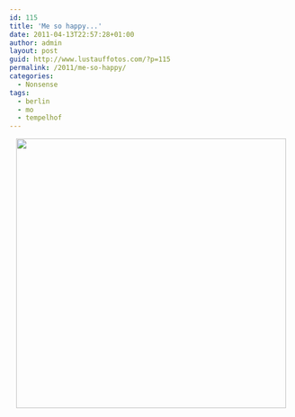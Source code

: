 ```yaml
---
id: 115
title: 'Me so happy...'
date: 2011-04-13T22:57:28+01:00
author: admin
layout: post
guid: http://www.lustauffotos.com/?p=115
permalink: /2011/me-so-happy/
categories:
  - Nonsense
tags:
  - berlin
  - mo
  - tempelhof
---
```

<p style="text-align: center;">
  <img class="aligncenter size-full wp-image-116" title="mo" src="http://www.lustauffotos.com/files/2011/04/IMG_0211.jpg" alt="" width="480" height="480" srcset="http://www.lustauffotos.com/files/2011/04/IMG_0211.jpg 600w, http://www.lustauffotos.com/files/2011/04/IMG_0211-150x150.jpg 150w, http://www.lustauffotos.com/files/2011/04/IMG_0211-300x300.jpg 300w" sizes="(max-width: 480px) 100vw, 480px" />
</p>